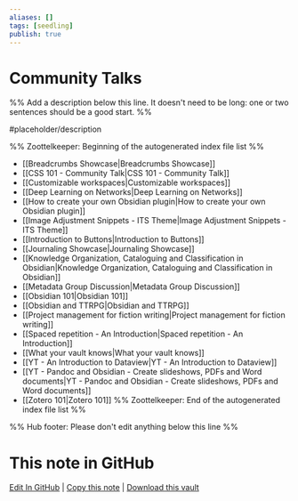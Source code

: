 ```yaml
---
aliases: []
tags: [seedling]
publish: true
---
```


# Community Talks

%% Add a description below this line. It doesn't need to be long: one or two sentences should be a good start. %%

#placeholder/description

%% Zoottelkeeper: Beginning of the autogenerated index file list %%

- [[Breadcrumbs Showcase|Breadcrumbs Showcase]]
- [[CSS 101 - Community Talk|CSS 101 - Community Talk]]
- [[Customizable workspaces|Customizable workspaces]]
- [[Deep Learning on Networks|Deep Learning on Networks]]
- [[How to create your own Obsidian plugin|How to create your own Obsidian plugin]]
- [[Image Adjustment Snippets - ITS Theme|Image Adjustment Snippets - ITS Theme]]
- [[Introduction to Buttons|Introduction to Buttons]]
- [[Journaling Showcase|Journaling Showcase]]
- [[Knowledge Organization, Cataloguing and Classification in Obsidian|Knowledge Organization, Cataloguing and Classification in Obsidian]]
- [[Metadata Group Discussion|Metadata Group Discussion]]
- [[Obsidian 101|Obsidian 101]]
- [[Obsidian and TTRPG|Obsidian and TTRPG]]
- [[Project management for fiction writing|Project management for fiction writing]]
- [[Spaced repetition - An Introduction|Spaced repetition - An Introduction]]
- [[What your vault knows|What your vault knows]]
- [[YT - An Introduction to Dataview|YT - An Introduction to Dataview]]
- [[YT - Pandoc and Obsidian - Create slideshows, PDFs and Word documents|YT - Pandoc and Obsidian - Create slideshows, PDFs and Word documents]]
- [[Zotero 101|Zotero 101]]
  %% Zoottelkeeper: End of the autogenerated index file list %%

%% Hub footer: Please don't edit anything below this line %%

# This note in GitHub

<span class="git-footer">[Edit In GitHub](https://github.dev/obsidian-community/obsidian-hub/blob/main/01%20-%20Community/Video%20Channels/Community%20Talks.md "git-hub-edit-note") | [Copy this note](https://raw.githubusercontent.com/obsidian-community/obsidian-hub/main/01%20-%20Community/Video%20Channels/Community%20Talks.md "git-hub-copy-note") | [Download this vault](https://github.com/obsidian-community/obsidian-hub/archive/refs/heads/main.zip "git-hub-download-vault") </span>

